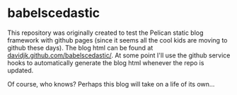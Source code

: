 babelscedastic
==============

This repository was originally created to test the Pelican static blog framework with github pages (since it seems all the cool kids are moving to github these days). The blog html can be found at [davidjk.github.com/babelscedastic/](http://davidjk.github.com/babelscedastic/). At some point I'll use the github service hooks to automatically generate the blog html whenever the repo is updated.

Of course, who knows? Perhaps this blog will take on a life of its own...


